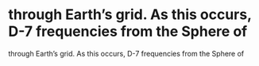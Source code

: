 # through Earth’s grid. As this occurs, D-7 frequencies from the Sphere of

through Earth’s grid. As this occurs, D-7 frequencies from the Sphere of